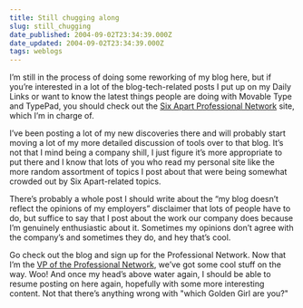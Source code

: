 ```yaml
---
title: Still chugging along
slug: still_chugging
date_published: 2004-09-02T23:34:39.000Z
date_updated: 2004-09-02T23:34:39.000Z
tags: weblogs
---
```


I’m still in the process of doing some reworking of my blog here, but if you’re interested in a lot of the blog-tech-related posts I put up on my Daily Links or want to know the latest things people are doing with Movable Type and TypePad, you should check out the [Six Apart Professional Network](http://www.sixapart.com/pronet/) site, which I’m in charge of.

I’ve been posting a lot of my new discoveries there and will probably start moving a lot of my more detailed discussion of tools over to that blog. It’s not that I mind being a company shill, I just figure it’s more appropriate to put there and I know that lots of you who read my personal site like the more random assortment of topics I post about that were being somewhat crowded out by Six Apart-related topics.

There’s probably a whole post I should write about the “my blog doesn’t reflect the opinions of my employers” disclaimer that lots of people have to do, but suffice to say that I post about the work our company does because I’m genuinely enthusiastic about it. Sometimes my opinions don’t agree with the company’s and sometimes they do, and hey that’s cool.

Go check out the blog and sign up for the Professional Network. Now that I’m the [VP of the Professional Network](http://www.sixapart.com/press/six_apart_demonstrates_commitment_t.shtml), we’ve got some cool stuff on the way. Woo! And once my head’s above water again, I should be able to resume posting on here again, hopefully with some more interesting content. Not that there’s anything wrong with "which Golden Girl are you?"
